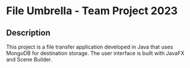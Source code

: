 # File Umbrella - Team Project 2023

## Description
This project is a file transfer application developed in Java that uses MongoDB for destination storage. The user interface is built with JavaFX and Scene Builder.
